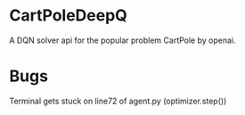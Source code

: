 # CartPoleDeepQ
A DQN solver api for the popular problem CartPole by openai.


# Bugs

Terminal gets stuck on line72 of agent.py
(optimizer.step())


